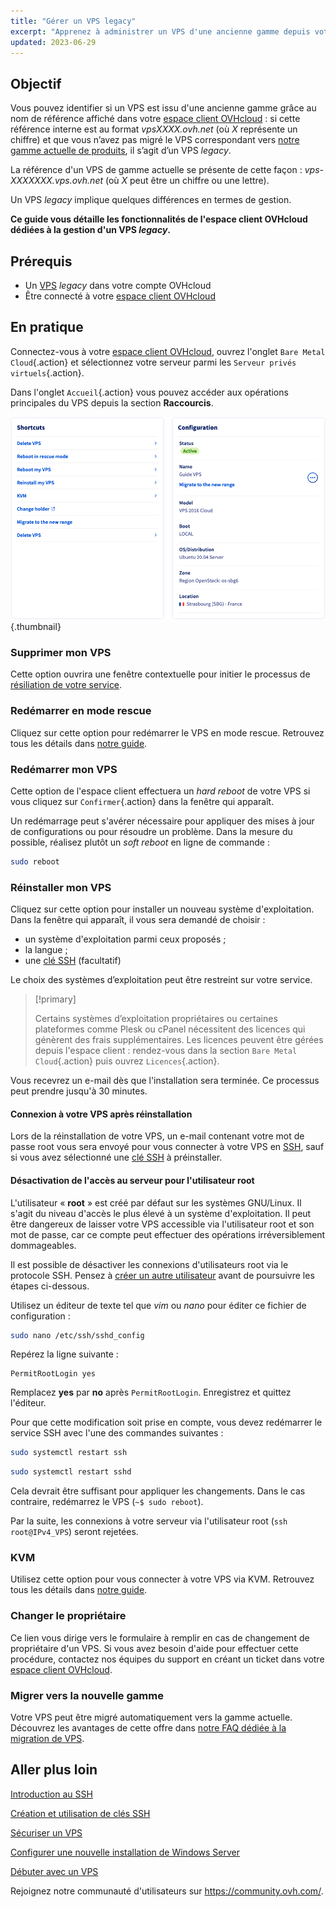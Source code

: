 ```yaml
---
title: "Gérer un VPS legacy"
excerpt: "Apprenez à administrer un VPS d'une ancienne gamme depuis votre espace client OVHcloud"
updated: 2023-06-29
---
```


## Objectif

Vous pouvez identifier si un VPS est issu d'une ancienne gamme grâce au nom de référence affiché dans votre [espace client OVHcloud](https://www.ovh.com/auth/?action=gotomanager&from=https://www.ovh.com/fr/&ovhSubsidiary=fr) : si cette référence interne est au format *vpsXXXX.ovh.net* (où *X* représente un chiffre) et que vous n’avez pas migré le VPS correspondant vers [notre gamme actuelle de produits](https://www.ovhcloud.com/fr/vps/), il s’agit d’un VPS *legacy*. 

La référence d'un VPS de gamme actuelle se présente de cette façon : *vps-XXXXXXX.vps.ovh.net* (où *X* peut être un chiffre ou une lettre).

Un VPS *legacy* implique quelques différences en termes de gestion.

**Ce guide vous détaille les fonctionnalités de l'espace client OVHcloud dédiées à la gestion d'un VPS *legacy*.**

## Prérequis

- Un [VPS](https://www.ovhcloud.com/fr/vps/) *legacy* dans votre compte OVHcloud
- Être connecté à votre [espace client OVHcloud](https://www.ovh.com/auth/?action=gotomanager&from=https://www.ovh.com/fr/&ovhSubsidiary=fr)

## En pratique

Connectez-vous à votre [espace client OVHcloud](https://www.ovh.com/auth/?action=gotomanager&from=https://www.ovh.com/fr/&ovhSubsidiary=fr), ouvrez l'onglet `Bare Metal Cloud`{.action} et sélectionnez votre serveur parmi les `Serveur privés virtuels`{.action}.

Dans l'onglet `Accueil`{.action} vous pouvez accéder aux opérations principales du VPS depuis la section **Raccourcis**.

![controlpanel](images/legacy_vps_1.png){.thumbnail}

### Supprimer mon VPS

Cette option ouvrira une fenêtre contextuelle pour initier le processus de [résiliation de votre service](/pages/account/billing/how_to_cancel_services).

### Redémarrer en mode rescue

Cliquez sur cette option pour redémarrer le VPS en mode rescue. Retrouvez tous les détails dans [notre guide](/pages/cloud/vps/rescue).

### Redémarrer mon VPS

Cette option de l'espace client effectuera un *hard reboot* de votre VPS si vous cliquez sur `Confirmer`{.action} dans la fenêtre qui apparaît.

Un redémarrage peut s'avérer nécessaire pour appliquer des mises à jour de configurations ou pour résoudre un problème. Dans la mesure du possible, réalisez plutôt un *soft reboot* en ligne de commande :

```bash
sudo reboot
```

### Réinstaller mon VPS

Cliquez sur cette option pour installer un nouveau système d'exploitation. Dans la fenêtre qui apparaît, il vous sera demandé de choisir :

- un système d'exploitation parmi ceux proposés ;
- la langue ;
- une [clé SSH](/pages/cloud/dedicated/creating-ssh-keys-dedicated) (facultatif)

Le choix des systèmes d’exploitation peut être restreint sur votre service.

> [!primary]
>
> Certains systèmes d’exploitation propriétaires ou certaines plateformes comme Plesk ou cPanel nécessitent des licences qui génèrent des frais supplémentaires. Les licences peuvent être gérées depuis l'espace client : rendez-vous dans la section `Bare Metal Cloud`{.action} puis ouvrez `Licences`{.action}.

Vous recevrez un e-mail dès que l'installation sera terminée. Ce processus peut prendre jusqu'à 30 minutes.

#### Connexion à votre VPS après réinstallation

Lors de la réinstallation de votre VPS, un e-mail contenant votre mot de passe root vous sera envoyé pour vous connecter à votre VPS en [SSH](/pages/cloud/dedicated/ssh_introduction), sauf si vous avez sélectionné une [clé SSH](/pages/cloud/dedicated/creating-ssh-keys-dedicated) à préinstaller.

#### Désactivation de l'accès au serveur pour l'utilisateur root

L'utilisateur « **root** » est créé par défaut sur les systèmes GNU/Linux. Il s'agit du niveau d'accès le plus élevé à un système d'exploitation. Il peut être dangereux de laisser votre VPS accessible via l'utilisateur root et son mot de passe, car ce compte peut effectuer des opérations irréversiblement dommageables.

Il est possible de désactiver les connexions d'utilisateurs root via le protocole SSH. Pensez à [créer un autre utilisateur](/pages/cloud/vps/secure_your_vps#createuser) avant de poursuivre les étapes ci-dessous.

Utilisez un éditeur de texte tel que *vim* ou *nano* pour éditer ce fichier de configuration :

```bash
sudo nano /etc/ssh/sshd_config
```

Repérez la ligne suivante :

```console
PermitRootLogin yes 
```

Remplacez **yes** par **no** après `PermitRootLogin`. Enregistrez et quittez l'éditeur.

Pour que cette modification soit prise en compte, vous devez redémarrer le service SSH avec l'une des commandes suivantes :

```bash
sudo systemctl restart ssh
```

```bash
sudo systemctl restart sshd
```

Cela devrait être suffisant pour appliquer les changements. Dans le cas contraire, redémarrez le VPS (`~$ sudo reboot`).

Par la suite, les connexions à votre serveur via l'utilisateur root (`ssh root@IPv4_VPS`) seront rejetées.

### KVM

Utilisez cette option pour vous connecter à votre VPS via KVM. Retrouvez tous les détails dans [notre guide](/pages/cloud/vps/using_kvm_for_vps).

### Changer le propriétaire

Ce lien vous dirige vers le formulaire à remplir en cas de changement de propriétaire d'un VPS. Si vous avez besoin d'aide pour effectuer cette procédure, contactez nos équipes du support en créant un ticket dans votre [espace client OVHcloud](https://www.ovh.com/auth/?action=gotomanager&from=https://www.ovh.com/fr/&ovhSubsidiary=fr).

### Migrer vers la nouvelle gamme

Votre VPS peut être migré automatiquement vers la gamme actuelle. Découvrez les avantages de cette offre dans [notre FAQ dédiée à la migration de VPS](https://www.ovhcloud.com/fr/vps/vps-offer-migration/).

## Aller plus loin

[Introduction au SSH](/pages/cloud/dedicated/ssh_introduction)

[Création et utilisation de clés SSH](/pages/cloud/dedicated/creating-ssh-keys-dedicated)

[Sécuriser un VPS](/pages/cloud/vps/secure_your_vps)

[Configurer une nouvelle installation de Windows Server](/pages/cloud/vps/windows_first_config)

[Débuter avec un VPS](/pages/cloud/vps/starting_with_a_vps)

Rejoignez notre communauté d'utilisateurs sur <https://community.ovh.com/>.
